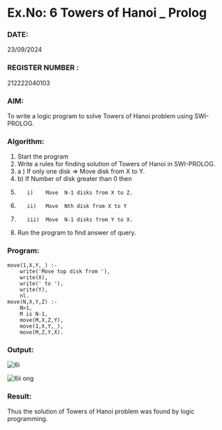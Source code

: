 # Ex.No: 6   Towers of Hanoi _ Prolog  
### DATE:      
23/09/2024
### REGISTER NUMBER : 
212222040103
### AIM: 
To  write  a logic program  to solve Towers of Hanoi problem  using SWI-PROLOG. 
### Algorithm:
1. Start the program
2.  Write a rules for finding solution of Towers of Hanoi in SWI-PROLOG.
3.  a )	If only one disk  => Move disk from X to Y.
4.  b)	If Number of disk greater than 0 then
5.        i)	Move  N-1 disks from X to Z.
6.        ii)	Move  Nth disk from X to Y
7.        iii)	Move  N-1 disks from Y to X.
8. Run the program  to find answer of  query.

### Program:
```
move(1,X,Y,_) :-  
    write('Move top disk from '), 
    write(X), 
    write(' to '), 
    write(Y), 
    nl. 
move(N,X,Y,Z) :- 
    N>1, 
    M is N-1, 
    move(M,X,Z,Y), 
    move(1,X,Y,_), 
    move(M,Z,Y,X).
```
### Output:
![6i](https://github.com/user-attachments/assets/162b86e1-f31f-4d23-bdac-0b069fe3294c)

![6ii ong](https://github.com/user-attachments/assets/cb35a033-56e9-401c-b3fc-aeb940759690)



### Result:
Thus the solution of Towers of Hanoi problem was found by logic programming.
